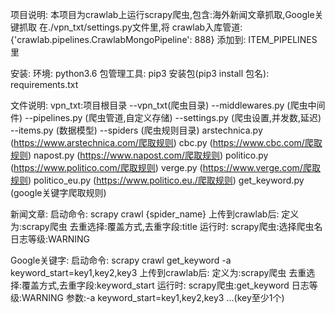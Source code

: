 项目说明:
    本项目为crawlab上运行scrapy爬虫,包含:海外新闻文章抓取,Google关键抓取
    在./vpn_txt/settings.py文件里,将 crawlab入库管道: {'crawlab.pipelines.CrawlabMongoPipeline': 888} 添加到: ITEM_PIPELINES 里


安装:
    环境:
        python3.6
    包管理工具:
        pip3
    安装包(pip3 install 包名):
        requirements.txt


文件说明:
    vpn_txt:项目根目录
        --vpn_txt(爬虫目录)
            --middlewares.py (爬虫中间件)
            --pipelines.py   (爬虫管道,自定义存储)
            --settings.py    (爬虫设置,并发数,延迟)
            --items.py       (数据模型)
            --spiders        (爬虫规则目录)
                arstechnica.py (https://www.arstechnica.com/爬取规则)
                cbc.py          (https://www.cbc.com/爬取规则)
                napost.py       (https://www.napost.com/爬取规则)
                politico.py     (https://www.politico.com/爬取规则)
                verge.py        (https://www.verge.com/爬取规则)
                politico_eu.py  (https://www.politico.eu./爬取规则)
                get_keyword.py  (google关键字爬取规则)


新闻文章:
    启动命令:
        scrapy crawl {spider_name}
    上传到crawlab后:
        定义为:scrapy爬虫
        去重选择:覆盖方式,去重字段:title
    运行时:
        scrapy爬虫:选择爬虫名
        日志等级:WARNING

Google关键字:
    启动命令:
        scrapy crawl get_keyword -a keyword_start=key1,key2,key3 
    上传到crawlab后:
        定义为:scrapy爬虫
        去重选择:覆盖方式,去重字段:keyword_start
    运行时:
        scrapy爬虫:get_keyword
        日志等级:WARNING
        参数:-a keyword_start=key1,key2,key3 ...(key至少1个)
    
